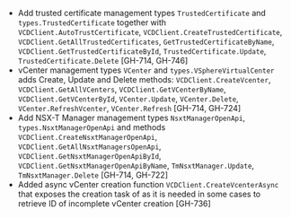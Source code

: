 * Add trusted certificate management types `TrustedCertificate` and `types.TrustedCertificate`
  together with `VCDClient.AutoTrustCertificate`, `VCDClient.CreateTrustedCertificate`,
  `VCDClient.GetAllTrustedCertificates`, `GetTrustedCertificateByName`,
  `VCDClient.GetTrustedCertificateById`, `TrustedCertificate.Update`, `TrustedCertificate.Delete`
  [GH-714, GH-746]
* vCenter management types `VCenter` and `types.VSphereVirtualCenter` adds Create, Update and Delete
 methods: `VCDClient.CreateVcenter`, `VCDClient.GetAllVCenters`, `VCDClient.GetVCenterByName`,
 `VCDClient.GetVCenterById`, `VCenter.Update`, `VCenter.Delete`, `VCenter.RefreshVcenter`,
 `VCenter.Refresh` [GH-714, GH-724]
* Add NSX-T Manager management types `NsxtManagerOpenApi`, `types.NsxtManagerOpenApi` and methods
  `VCDClient.CreateNsxtManagerOpenApi`, `VCDClient.GetAllNsxtManagersOpenApi`,
  `VCDClient.GetNsxtManagerOpenApiById`, `VCDClient.GetNsxtManagerOpenApiByName`,
  `TmNsxtManager.Update`, `TmNsxtManager.Delete` [GH-714, GH-722]
* Added async vCenter creation function `VCDClient.CreateVcenterAsync` that exposes the creation
  task of as it is needed in some cases to retrieve ID of incomplete vCenter creation [GH-736]
